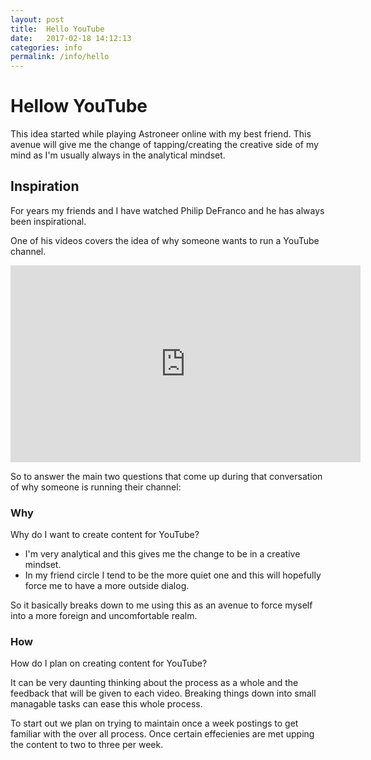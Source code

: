 ```yaml
---
layout: post
title:  Hello YouTube
date:   2017-02-18 14:12:13
categories: info
permalink: /info/hello
---
```


# Hellow YouTube

This idea started while playing Astroneer online with my best friend. This avenue will give me the change of tapping/creating the creative side of my mind as I'm usually always in the analytical mindset.


## Inspiration

For years my friends and I have watched Philip DeFranco and he has always been inspirational.

One of his videos covers the idea of why someone wants to run a YouTube channel.

<iframe width="560" height="315" src="https://www.youtube.com/embed/h_jdn_zpTmc?t=2m35s" frameborder="0" allowfullscreen></iframe>

So to answer the main two questions that come up during that conversation of why someone is running their channel:

### Why

Why do I want to create content for YouTube?

* I'm very analytical and this gives me the change to be in a creative mindset.
* In my friend circle I tend to be the more quiet one and this will hopefully force me to have a more outside dialog.

So it basically breaks down to me using this as an avenue to force myself into a more foreign and uncomfortable realm. 

### How 

How do I plan on creating content for YouTube?

It can be very daunting thinking about the process as a whole and the feedback that will be given to each video. Breaking things down into small managable tasks can ease this whole process.

To start out we plan on trying to maintain once a week postings to get familiar with the over all process. Once certain effecienies are met upping the content to two to three per week.



